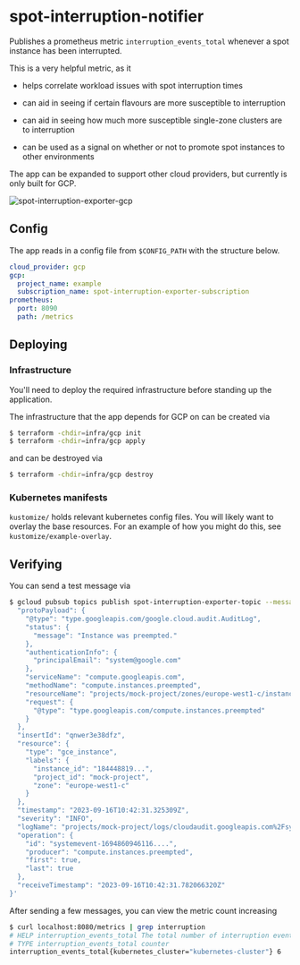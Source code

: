 # spot-interruption-notifier
Publishes a prometheus metric `interruption_events_total` whenever a spot instance has been interrupted.

This is a very helpful metric, as it 

- helps correlate workload issues with spot interruption times

- can aid in seeing if certain flavours are more susceptible to interruption

- can aid in seeing how much more susceptible single-zone clusters are to interruption

- can be used as a signal on whether or not to promote spot instances to other environments

The app can be expanded to support other cloud providers, but currently is only built for GCP.

![spot-interruption-exporter-gcp](https://github.com/thought-machine/spot-interruption-exporter/assets/11613073/8ff2f40d-6495-45d0-bc8d-3269661c854f)

## Config

The app reads in a config file from `$CONFIG_PATH` with the structure below.

```yaml
cloud_provider: gcp 
gcp:
  project_name: example
  subscription_name: spot-interruption-exporter-subscription 
prometheus:
  port: 8090 
  path: /metrics 
```

## Deploying

### Infrastructure
You'll need to deploy the required infrastructure before standing up the application.

The infrastructure that the app depends for GCP on can be created via
```bash
$ terraform -chdir=infra/gcp init
$ terraform -chdir=infra/gcp apply
```

and can be destroyed via
```bash
$ terraform -chdir=infra/gcp destroy
```

### Kubernetes manifests
`kustomize/` holds relevant kubernetes config files. You will likely want to overlay the base resources. For an example of how you might do this, see `kustomize/example-overlay`.

## Verifying

You can send a test message via
```bash
$ gcloud pubsub topics publish spot-interruption-exporter-topic --message '{
  "protoPayload": {
    "@type": "type.googleapis.com/google.cloud.audit.AuditLog",
    "status": {
      "message": "Instance was preempted."
    },
    "authenticationInfo": {
      "principalEmail": "system@google.com"
    },
    "serviceName": "compute.googleapis.com",
    "methodName": "compute.instances.preempted",
    "resourceName": "projects/mock-project/zones/europe-west1-c/instances/mock-instance-spot-3706-5b909138-nr65",
    "request": {
      "@type": "type.googleapis.com/compute.instances.preempted"
    }
  },
  "insertId": "qnwer3e38dfz",
  "resource": {
    "type": "gce_instance",
    "labels": {
      "instance_id": "184448819...",
      "project_id": "mock-project",
      "zone": "europe-west1-c"
    }
  },
  "timestamp": "2023-09-16T10:42:31.325309Z",
  "severity": "INFO",
  "logName": "projects/mock-project/logs/cloudaudit.googleapis.com%2Fsystem_event",
  "operation": {
    "id": "systemevent-1694860946116....",
    "producer": "compute.instances.preempted",
    "first": true,
    "last": true
  },
  "receiveTimestamp": "2023-09-16T10:42:31.782066320Z"
}'
```

After sending a few messages, you can view the metric count increasing
```bash
$ curl localhost:8080/metrics | grep interruption
# HELP interruption_events_total The total number of interruption events for a given cluster
# TYPE interruption_events_total counter
interruption_events_total{kubernetes_cluster="kubernetes-cluster"} 6
```
